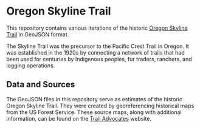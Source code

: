 # Oregon Skyline Trail

This repository contains various iterations of the historic [Oregon Skyline Trail](https://en.wikipedia.org/wiki/Oregon_Skyline_Trail) in GeoJSON format.

The Skyline Trail was the precursor to the Pacific Crest Trail in Oregon. It was established in the 1920s by connecting a network of trails that had been used for centuries by Indigenous peoples, fur traders, ranchers, and logging operations.

## Data and Sources

The GeoJSON files in this repository serve as estimates of the historic Oregon Skyline Trail. They were created by georeferencing historical maps from the US Forest Service. These source maps, along with additional information, can be found on the [Trail Advocates](https://www.trailadvocate.org/historical-items/oregon-skyline-trail/) website.